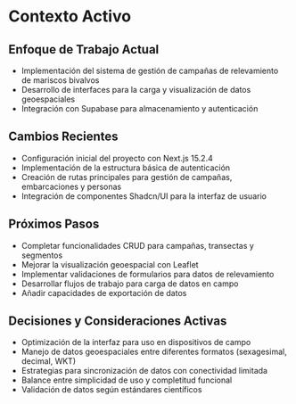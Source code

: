 # Contexto Activo

## Enfoque de Trabajo Actual
- Implementación del sistema de gestión de campañas de relevamiento de mariscos bivalvos
- Desarrollo de interfaces para la carga y visualización de datos geoespaciales
- Integración con Supabase para almacenamiento y autenticación

## Cambios Recientes
- Configuración inicial del proyecto con Next.js 15.2.4
- Implementación de la estructura básica de autenticación
- Creación de rutas principales para gestión de campañas, embarcaciones y personas
- Integración de componentes Shadcn/UI para la interfaz de usuario

## Próximos Pasos
- Completar funcionalidades CRUD para campañas, transectas y segmentos
- Mejorar la visualización geoespacial con Leaflet
- Implementar validaciones de formularios para datos de relevamiento
- Desarrollar flujos de trabajo para carga de datos en campo
- Añadir capacidades de exportación de datos

## Decisiones y Consideraciones Activas
- Optimización de la interfaz para uso en dispositivos de campo
- Manejo de datos geoespaciales entre diferentes formatos (sexagesimal, decimal, WKT)
- Estrategias para sincronización de datos con conectividad limitada
- Balance entre simplicidad de uso y completitud funcional
- Validación de datos según estándares científicos 